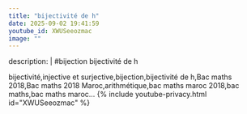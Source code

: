 ```yaml
---
title: "bijectivité de h"
date: 2025-09-02 19:41:59 
youtube_id: XWUSeeozmac
image: ""
---
```

description: |
  #bijection
  bijectivité de h
  
  
  bijectivité,injective et surjective,bijection,bijectivité de h,Bac maths 2018,Bac maths 2018 Maroc,arithmétique,bac maths maroc 2018,bac maths,bac maths maroc...
{% include youtube-privacy.html id="XWUSeeozmac" %}
